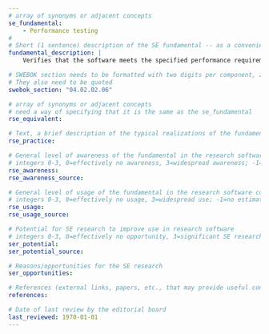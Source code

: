 ```yaml
---
# array of synonyms or adjacent concepts
se_fundamental:
    - Performance testing
#
# Short (1 sentence) description of the SE fundamental -- as a convenience
fundamental_description: |
    Verifies that the software meets the specified performance requirements. Stress testing is a special form of performance testing that exercises the software at maximum workload and beyond.

# SWEBOK section needs to be formatted with two digits per component, zero-filled so that they sort lexically as strings
# They also need to be quoted
swebok_section: "04.02.02.06"

# array of synonyms or adjacent concepts
# need a way of specifying that it is the same as the se_fundamental
rse_equivalent:

# Text, a brief description of the typical realizations of the fundamental, in RSE practice
rse_practice:

# General level of awareness of the fundamental in the research software community
# integers 0-3, 0=effectively no awareness, 3=widespread awareness; -1=no estimate
rse_awareness:
rse_awareness_source: 

# General level of usage of the fundamental in the research software community
# integers 0-3, 0=effectively no usage, 3=widespread use; -1=no estimate
rse_usage: 
rse_usage_source: 

# Potential for SE research to improve use in research software
# integers 0-3, 0=effectively no opportunity, 3=significant SE research beneficial; -1=no estimate
ser_potential: 
ser_potential_source: 

# Reasons/opportunities for the SE research
ser_opportunities: 

# References (external links, papers, etc., that may provide useful connections)
references:

# Date of last review by the editorial board
last_reviewed: 1970-01-01
---
```

